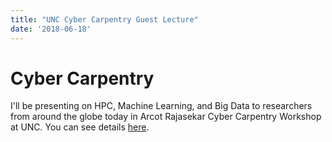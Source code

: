 ```yaml
---
title: "UNC Cyber Carpentry Guest Lecture"
date: '2018-06-18'
---
```

# Cyber Carpentry
I'll be presenting on HPC, Machine Learning, and Big Data to researchers from around the globe today in Arcot Rajasekar Cyber Carpentry Workshop at UNC. 
You can see details [here](http://cybercarpentry.web.unc.edu/2018-agenda/).

